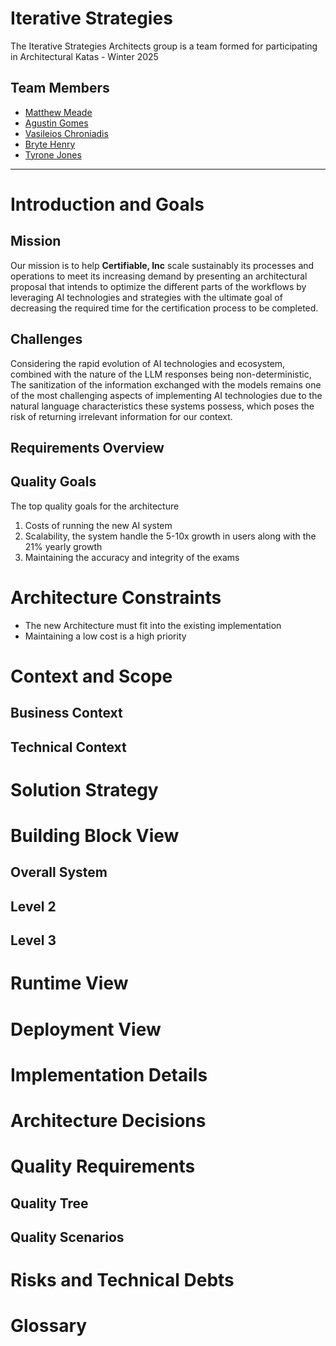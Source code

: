 # Iterative Strategies

The Iterative Strategies Architects group is a team formed for participating in Architectural Katas - Winter 2025


## Team Members

- [Matthew Meade](https://www.linkedin.com/in/matthewmeade/)
- [Agustin Gomes](https://www.linkedin.com/in/agustingomes)
- [Vasileios Chroniadis](https://www.linkedin.com/in/chronvas/)
- [Bryte Henry](https://www.linkedin.com/in/bryte-h/)
- [Tyrone Jones](https://www.linkedin.com/in/tyronefjones/)


---

# Introduction and Goals

<!-- https://docs.arc42.org/section-1/ -->

## **Mission**

Our mission is to help **Certifiable, Inc** scale sustainably its processes and operations to meet its increasing demand by presenting an architectural proposal that intends to optimize the different parts of the workflows by leveraging AI technologies and strategies with the ultimate goal of decreasing the required time for the certification process to be completed.




## **Challenges**

Considering the rapid evolution of AI technologies and ecosystem, combined with the nature of the LLM responses being non-deterministic, The sanitization of the information exchanged with the models remains one of the most challenging aspects of implementing AI technologies due to the natural language characteristics these systems possess, which poses the risk of returning irrelevant information for our context.


## Requirements Overview
<!-- 
    - Short description of the functional requirements
    - From the point of view of the end users
    - Short text description, possibly in a table. 
    - Link to more detailed requirements documentation

    Examples
    - https://docs.arc42.org/examples/overview-example-htmlsc-1/
    - https://docs.arc42.org/examples/overview-example-3/

 -->


## Quality Goals
<!-- 
    - Top 3-5 quality goals for the architecture in a table
    - Note: Goals for the artecture itself, not the product
    - For example reliability, security, sustainability

    Example
    - https://docs.arc42.org/examples/quality-tpu-1/
-->
The top quality goals for the architecture

1. Costs of running the new AI system
2. Scalability, the system handle the 5-10x growth in users along with the 21% yearly growth
3. Maintaining the accuracy and integrity of the exams



# Architecture Constraints
<!-- 
    https://docs.arc42.org/section-2/ 

    - Any requirement that constrains the design and implementation, a simple list

    Example: 
    - https://docs.arc42.org/examples/constraints-1/
-->

- The new Architecture must fit into the existing implementation
- Maintaining a low cost is a high priority


# Context and Scope
<!-- https://docs.arc42.org/section-3/ -->

## Business Context
<!--
    - The context of business stakeholder's point of view. What data is exchanged and the environment
    - Diagrams shoing the system as a black box, specifying the interfaces with stakeholders
    - Alternatively (or additionally) you can use a table. The title of the table is the name of your system, the three columns contain the name of the communication partner, the inputs, and the outputs.

    Examples
    - https://docs.arc42.org/examples/business-context-1/
    - https://docs.arc42.org/examples/context-business-2/
    - https://docs.arc42.org/examples/business-context-3/

-->

## Technical Context
<!-- 
    - Technical interfaces linking the system to its environment, I/O
    - Interactions with external services or hardware. An example for our project would be if we're interfacing with an external managed AI service?

    Examples
    - https://docs.arc42.org/examples/technical-context-1/
    - https://docs.arc42.org/examples/technical-context-4/

-->


# Solution Strategy
<!-- 
    https://docs.arc42.org/section-4/ 
    
    - A short summary aof the fundamental decisions and soultion strategies that shape the system's architecture
    - Technology Decisions, design or architectural pattern, how to achieve quality goals, revelant org decisions and processes
    - Table or list
    - Link to later sections 5 or 8 for more details
    
    Examples
    - https://docs.arc42.org/examples/solution-strategy-htmlsc-1/
    - https://docs.arc42.org/examples/solution-strategy-mama-2/

-->


# Building Block View
<!-- 
    https://docs.arc42.org/section-5/

    - The static decomposisition of the system as building blocks
    - Modules, components, interfaces, dependencies with relationships and associations
    - Hierarchial collection of diagrams and descriptions

    Levels
    - Level 1: white box description of the overall system together with black box descriptions of all contained building blocks.
    - Level 2: zooms into some building blocks of level 1
    - Level 3: zooms into some building blocks of level 2
    - ...
    - Level n: ...

    Examples:
    - (all levels) https://docs.arc42.org/examples/buildingblock-hsc/
    - (level 1) https://docs.arc42.org/examples/buildingblock-tpu-1/
    - (level 2) https://docs.arc42.org/examples/buildingblock-tpu-2/
-->

## Overall System 
<!-- 
    https://docs.arc42.org/section-5/#51-whitebox-overall-system

    - The decomposition of the overall system using the white box template
    - An overview diagram
    - A motivation for the decomposition
    - Black box descriptions of the building blocks. A list or a table

    Example
    - https://docs.arc42.org/examples/buildingblock-tpu-1/
-->


## Level 2
<!-- 
    - Specify the inner structure of some of the blocks from level 1
    - Please prefer relevance over completeness. Specify only important, surprising, risky, complex or volatile building blocks. 

    Example
    - https://docs.arc42.org/examples/buildingblock-tpu-2/
-->

## Level 3
<!-- 
    - Specify the inner structure of some of the blocks from level 2

-->


<!-- ## Level n ... Not sure how deep we need to go, I'd assume 3 is enough -->



# Runtime View
<!-- 
    https://docs.arc42.org/section-6/

    - This section describes concrete behavior and interaction of the system's building blocks in the form of scenarios
    - Important use cases or features, how they're executed
    - Interactions at critical interfaces
    - Operation and administration - launch, start, stop
    - Error and exception scenarios

    - Note: 
        - The main criterion for the choice of possible scenarios (sequences, workflows) is their architectural relevancy. 
        - It is not important to describe a large number of scenarios. You should rather document a representative selection.

    - Possible scenario notations
        - Numbered list of steps
        - Activity diagrams or flow charts
        - Sequence Diagrams
        - BPMN or EPCs
        - State Machines

    Examples:
    - https://docs.arc42.org/examples/runtime-1/
    - https://docs.arc42.org/examples/runtime-mama-2/
    - https://docs.arc42.org/examples/runtime-tpu-1/
-->


# Deployment View
<!-- 
    https://docs.arc42.org/section-7/

    (We don't have much detail on how the current system is deployed, so not sure how we would deal with that here)

    - Technical infrastructure used to execute the system
    - Elements like geographical locations, environments, hardware, channels, topoligies
    - Mapping of what software runs on which infrastructure elements
    - Can include any different environments, eg if we have prod and testing environments
    - Only include the level of detail necessary

    Example 1
    - https://docs.arc42.org/examples/deployment-1/
    - https://docs.arc42.org/examples/deployment-htmlsc-1/
    - https://docs.arc42.org/examples/deployment-2/
-->


# Implementation Details
<!-- 

    Note: This is called "Crosscutting Concepts" by arc42, but I didn't think that was a good title for the section

    https://docs.arc42.org/section-8/

    Principal regulations and solution ideas that are relevant in multiple parts of the system, such as:
    - Domain Models
    - Architectural patterns or design patterns
    - Rules for using specific technology
    - Implementation rules

    Suggested structure
    - Domain concepts
    - User Experience concepts (UX)
    - Safety and security concepts
    - Architecture and design patterns
    - “Under-the-hood” concepts
    - Development concepts
    - Operational concepts

    Examples:
    - Within a system, a common format for log-messages shall be established, combined with a common convention of choosing the appropriate log-destination. These decisions, along with implementation examples, could be described as “logging-concept”.
    - A system has numerous backend services, that communicate among each other based upon remote procedure calls or http-based REST. Calling services (“consumers”) always need to authenticate themselves to the called service (“provider”). For this authentication, a central common authorization service has to be used. The technical and organizational details such authentication could be described as “backend authentication concept”.
    - https://docs.arc42.org/examples/concept-htmlsc-1/
    - https://docs.arc42.org/examples/concept-htmlsc-2/
    - https://docs.arc42.org/examples/concept-tpu-1/
    - https://docs.arc42.org/examples/concept-tpu-2/
-->


# Architecture Decisions
<!-- 
    https://docs.arc42.org/section-9/

    - Important architecture decisions including rationailes. 
    - We can include links to ./ADRs here
    - Order by importants, date, or something else

    Examples:
    - https://docs.arc42.org/examples/decision-use-adrs/
    - https://docs.arc42.org/examples/decision-htmlsc/
    - https://docs.arc42.org/examples/decision-tpu-1/
-->


# Quality Requirements
<!-- 
    https://docs.arc42.org/section-10/ 

    Make sure to include the high priority goals added in the introduction section
-->

## Quality Tree
<!-- 

    - Table or tree of quality requirements with quality/evalutation scenarios
    - ATAM format: https://en.wikipedia.org/wiki/Architecture_tradeoff_analysis_method
    - Include links to the 'quality scenarios' section

    Example:
    - https://docs.arc42.org/examples/quality-tpu-1/
-->

## Quality Scenarios
<!--
    - Explanations of quality requirements 
    - Descrive what should happen when some stimulus occurs
    - Usage scenarios
        - the system's runtime reaction: efficiency  or peformance
        - Eg the system reacts to a user's request in one second
    - Change scenarios
        - describe a modification of the system or its environment
        - eg: requirements change (needing to change LLMs?)


    Example:
    - https://docs.arc42.org/examples/quality-htmlsc-2/
-->


# Risks and Technical Debts
<!-- 
    https://docs.arc42.org/section-11/

    - Identified technical risks or debts ordered by priority
    - Include suggested measures to minimize, mitigate, or avoid risks

    Examples:
    - https://docs.arc42.org/examples/risk-htmlsc-1/
    - https://docs.arc42.org/examples/risk-tpu-1/
-->


# Glossary
<!-- 
    https://docs.arc42.org/section-12/

    - Important domain and technical terms stakeholders use when discussing the system
    - Table with term and definition columns

    Example:
    - https://docs.arc42.org/examples/glossary-1/
-->